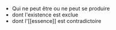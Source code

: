 - Qui ne peut être ou ne peut se produire
- dont l'existence est exclue
- dont l'[[essence]] est contradictoire
